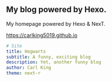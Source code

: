 
## My blog powered by Hexo.

My homepage powered by Hexo & NexT.

<https://carlking5019.github.io>

```yml
# Site
title: Hogwarts
subtitle: A funny, exciting blog
description: Yet, another funny blog
author: Carl King
theme: next-r
```

